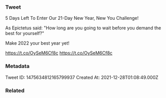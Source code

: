 ### Tweet
5 Days Left To Enter Our 21-Day New Year, New You Challenge!

As Epictetus said: "How long are you going to wait before you demand the best for yourself?"   

Make 2022 your best year yet!

https://t.co/OySeM6Cf8c
https://t.co/OySeM6Cf8c

### Metadata
Tweet ID: 1475634812165799937
Created At: 2021-12-28T01:08:49.000Z

### Related

